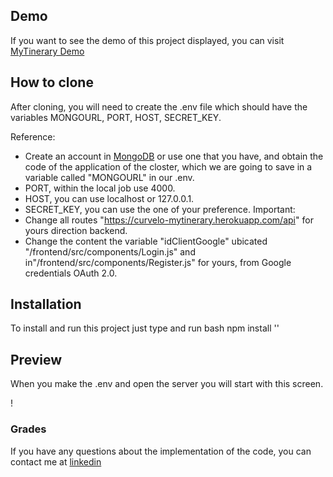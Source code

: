 ## Demo
If you want to see the demo of this project displayed, you can visit [MyTinerary Demo](https://curvelo-mytinerary.herokuapp.com/)

## How to clone
After cloning, you will need to create the .env file which should have the variables MONGOURL, PORT, HOST, SECRET_KEY.
 
Reference:
* Create an account in [MongoDB](https://account.mongodb.com/account/register) or use one that you have, and obtain the code of the application of the closter, which we are going to save in a variable called "MONGOURL" in our .env.
* PORT, within the local job use 4000.
* HOST, you can use localhost or 127.0.0.1.
* SECRET_KEY, you can use the one of your preference.
Important: 
* Change all routes "https://curvelo-mytinerary.herokuapp.com/api" for yours direction backend.
* Change the content the variable "idClientGoogle" ubicated "/frontend/src/components/Login.js" and in"/frontend/src/components/Register.js" for yours, from Google credentials OAuth 2.0.

## Installation
To install and run this project just type and run
bash
npm install
''
## Preview
When you make the .env and open the server you will start with this screen.

! [](/preview.png)

### Grades
If you have any questions about the implementation of the code, you can contact me at [linkedin](https://www.linkedin.com/in/alberto-curvelo/)
